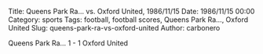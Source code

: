 Title: Queens Park Ra… vs. Oxford United, 1986/11/15
Date: 1986/11/15 00:00
Category: sports
Tags: football, football scores, Queens Park Ra…, Oxford United
Slug: queens-park-ra-vs-oxford-united
Author: carbonero


Queens Park Ra… 1 - 1 Oxford United
